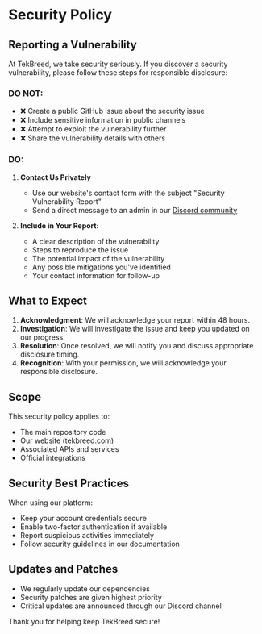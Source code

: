 # Security Policy

## Reporting a Vulnerability

At TekBreed, we take security seriously. If you discover a security vulnerability, please follow these steps for responsible disclosure:

### DO NOT:

- ❌ Create a public GitHub issue about the security issue
- ❌ Include sensitive information in public channels
- ❌ Attempt to exploit the vulnerability further
- ❌ Share the vulnerability details with others

### DO:

1. **Contact Us Privately**

   - Use our website's contact form with the subject "Security Vulnerability Report"
   - Send a direct message to an admin in our [Discord community](https://discord.gg/7uZ6PWf4Xv)

2. **Include in Your Report:**
   - A clear description of the vulnerability
   - Steps to reproduce the issue
   - The potential impact of the vulnerability
   - Any possible mitigations you've identified
   - Your contact information for follow-up

## What to Expect

1. **Acknowledgment**: We will acknowledge your report within 48 hours.
2. **Investigation**: We will investigate the issue and keep you updated on our progress.
3. **Resolution**: Once resolved, we will notify you and discuss appropriate disclosure timing.
4. **Recognition**: With your permission, we will acknowledge your responsible disclosure.

## Scope

This security policy applies to:

- The main repository code
- Our website (tekbreed.com)
- Associated APIs and services
- Official integrations

## Security Best Practices

When using our platform:

- Keep your account credentials secure
- Enable two-factor authentication if available
- Report suspicious activities immediately
- Follow security guidelines in our documentation

## Updates and Patches

- We regularly update our dependencies
- Security patches are given highest priority
- Critical updates are announced through our Discord channel

Thank you for helping keep TekBreed secure!
